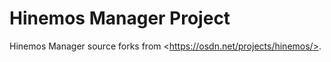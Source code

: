 # Hinemos Manager Project

Hinemos Manager source forks from  &lt;https://osdn.net/projects/hinemos/>.
